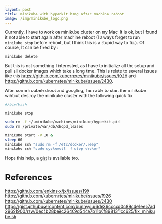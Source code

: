 ```yaml
---
layout: post
title: minikube with hyperkit hang after machine reboot
image: /img/minikube_logo.png
---
```


Currently, I have to work on minikube cluster on my Mac. It is ok, but I found it not able to start again after machine reboot (I always forget to run `minikube stop` before reboot, but I think this is a stupid way to fix.). Of course, It can be fixed by :

```bash
minikube delete
```

But this is not something I interested, as I have to initialize all the setup and pull all docker images which take a long time.
This is relate to several issues like this <https://github.com/kubernetes/minikube/issues/1926> and <https://github.com/kubernetes/minikube/issues/2430>.

After some troubeleshoot and googling, I am able to start the minikube wihtout destroy the minikube cluster with the following quick fix:
```bash
#/bin/bash

minikube stop

sudo rm -f ~/.minikube/machines/minikube/hyperkit.pid
sudo rm /private/var/db/dhcpd_leases

minikube start -v 10 &
sleep 60
minikube ssh "sudo rm -f /etc/docker/.keep"
minikube ssh "sudo systemctl -f stop docker"
```

Hope this help, a [gist](https://gist.githubusercontent.com/bunnyyiu/6de36ccccd0c89d4e1eeb7ad29691900/raw/0ec4b28be9c26409d544e7b11b0f89813f1cc625/fix_minikube.sh) is available too.

# References
<https://github.com/jenkins-x/jx/issues/199>
<https://github.com/kubernetes/minikube/issues/1926>
<https://github.com/kubernetes/minikube/issues/2430>
<https://gist.githubusercontent.com/bunnyyiu/6de36ccccd0c89d4e1eeb7ad29691900/raw/0ec4b28be9c26409d544e7b11b0f89813f1cc625/fix_minikube.sh>
